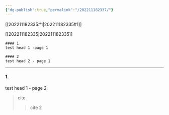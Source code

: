 ```yaml
---
{"dg-publish":true,"permalink":"/202211182337/"}
---
```



[[202211182335#1\|202211182335#1]]

[[202211182335\|202211182335]]

<div class="transclusion internal-embed is-loaded"><div class="markdown-embed">

```
#### 1
test head 1 -page 1

#### 2
test head 2 - page 1
```

</div></div>

---

#### 1.
test head 1 - page 2

> cite
> > cite 2


